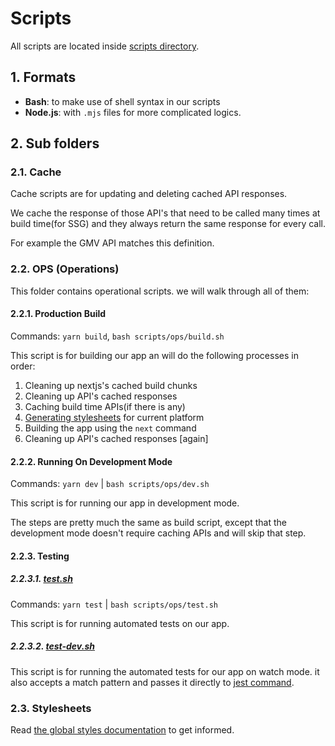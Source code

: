 # Scripts

All scripts are located inside [scripts directory](../scripts).

## 1. Formats

- **Bash**: to make use of shell syntax in our scripts
- **Node.js**: with `.mjs` files for more complicated logics.

## 2. Sub folders

### 2.1. Cache

Cache scripts are for updating and deleting cached API responses.

We cache the response of those API's that need to be called many times at build time(for SSG) and they always return the same response for every call.

For example the GMV API matches this definition.

### 2.2. OPS (Operations)

This folder contains operational scripts. we will walk through all of them:

#### 2.2.1. Production Build

Commands: `yarn build`, `bash scripts/ops/build.sh`

This script is for building our app an will do the following processes in order:

1. Cleaning up nextjs's cached build chunks
2. Cleaning up API's cached responses
3. Caching build time APIs(if there is any)
4. [Generating stylesheets](./stylesheets/global-styles.md) for current platform
5. Building the app using the `next` command
6. Cleaning up API's cached responses [again]

#### 2.2.2. Running On Development Mode

Commands: `yarn dev` | `bash scripts/ops/dev.sh`

This script is for running our app in development mode.

The steps are pretty much the same as build script, except that the development mode doesn't require caching APIs and will skip that step.

#### 2.2.3. Testing

##### 2.2.3.1. [test.sh](../scripts/ops/test.sh)

Commands: `yarn test` | `bash scripts/ops/test.sh`

This script is for running automated tests on our app.

##### 2.2.3.2. [test-dev.sh](../scripts/ops/test-dev.sh)

This script is for running the automated tests for our app on watch mode. it also accepts a match pattern and passes it directly to [jest command](https://jestjs.io/docs/cli#running-from-the-command-line).

### 2.3. Stylesheets

Read [the global styles documentation](./stylesheets/global-styles.md) to get informed.
